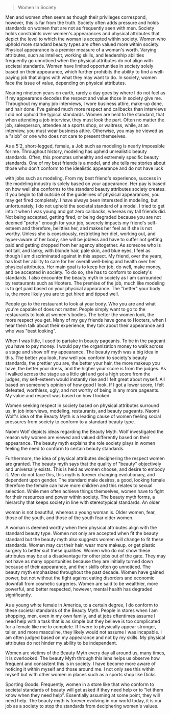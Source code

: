 > Women In Society

Men and women often seem as though their privileges correspond, however,
this is far from the truth. Society often adds pressure and holds
standards on women that are not as frequently seen with men. Society
holds constraints over women's appearances and physical attributes that
depict the level to which the woman is accepted within society. Women
who uphold more standard beauty types are often valued more within
society. Physical appearance is a premier measure of a woman's worth.
Varying attributes, such as intellect, working skills, and leadership
abilities frequently go unnoticed when the physical attributes do not
align with societal standards. Women have limited opportunities in
society solely based on their appearance, which further prohibits the
ability to ﬁnd a well-paying job that aligns with what they may want to
do. In society, women face the issue of value, depending on physical
attributes.

Nearing nineteen years on earth, rarely a day goes by where I do not
feel as if my appearance decodes the respect and value those in society
give me. Throughout my many job interviews, I wore business attire,
make-up done, and hair done. I've gained much more respect and callbacks
than interviews I did not uphold the typical standards. Women are held
to the standard, that when attending a job interview, they must look the
part. Often no matter the job, salesperson, attendee at a sports shop,
or waitress, while, at an interview, you must wear business attire.
Otherwise, you may be viewed as a "slob" or one who does not care to
present themselves.

As a 5'2, short-legged, female, a Job such as modeling is nearly
impossible for me. Throughout history, modeling has upheld unrealistic
beauty standards. Often, this promotes unhealthy and extremely speciﬁc
beauty standards. One of my best friends is a model, and she tells me
stories about those who don't conform to the idealistic appearance and
do not have luck

with jobs such as modeling. From my best friend\'s experience, success
in the modeling industry is solely based on your appearance. Her pay is
based on how well she conforms to the standard beauty attributes society
creates. If you begin to fall outside of the guidelines of physical
appearances, you may get ﬁred completely. I have always been interested
in modeling, but unfortunately, I do not uphold the societal standard of
a model. I tried to get into it when I was young and got zero callbacks,
whereas my tall friends did. Not being accepted, getting ﬁred, or being
degraded because you are not deemed "pretty" enough for your job,
severely impacts my friend\'s self-esteem and therefore, belittles her,
and makes her feel as if she is not worthy. Unless she is consciously,
restricting her diet, working out, and hyper-aware of her body, she will
be jobless and have to suﬀer not getting paid and getting dropped from
her agency altogether. As someone who is not tall, and lanky, with
blonde hair, pale skin, and blue eyes, I feel as though I am
discriminated against in this aspect. My friend, over the years, has
lost her ability to care for her overall well-being and health over her
physical attributes. Her main goal is to keep her job, do well, make
money, and be accepted in society. To do so, she has to conform to
society\'s standards. I also encounter the beauty myth in society as I
am surrounded by restaurants such as Hooters. The premise of the job,
much like modeling is to get paid based on your physical appearance. The
"better" your body is, the more likely you are to get hired and tipped
well.

People go to the restaurant to look at your body. Who you are and what
you\'re capable of does not matter. People simply want to go to the
restaurants to look at women\'s bodies. The better the women look, the
more respect you get. Many of my guy friends have gone to Hooters, when
I hear them talk about their experience, they talk about their
appearance and who was "best looking".

When I was little, I used to partake in beauty pageants. To be in the
pageant you have to pay money. I would pay the organization money to
walk across a stage and show oﬀ my appearance. The beauty myth was a big
idea in this. The better you look, how well you conform to society\'s
beauty standards, the prettier you are, the better your hair, the more
makeup you have, the better your dress, and the higher your score is
from the judges. As I walked across the stage as a little girl and got a
high score from the judges, my self-esteem would instantly rise and I
felt great about myself. All based on someone\'s opinion of how good I
look. If I got a lower score, I felt defeated, worthless, ugly, and not
worthy of being in any more pageants. My value and respect was based on
how I looked.

Women seeking respect in society based on physical attributes surround
us, in job interviews, modeling, restaurants, and beauty pageants. Naomi
Wolf's idea of the Beauty Myth is a leading cause of women feeling
social pressures from society to conform to a standard beauty type.

Naomi Wolf depicts ideas regarding the Beauty Myth. Wolf investigated
the reason why women are viewed and valued diﬀerently based on their
appearance. The beauty myth explains the role society plays in women
feeling the need to conform to certain beauty standards.

Furthermore, the idea of physical attributes deciphering the respect
women are granted. The beauty myth says that the quality of "beauty"
objectively and universally exists. This is held as women choose, and
desire to embody it. Men do not face this, this myth is forever changing
evolutionary, and dependent upon gender. The standard male desires, a
good, looking female therefore the female can have more children and
this relates to sexual selection. While men often achieve things
themselves, women have to ﬁght for their resources and power within
society. The beauty myth forms, a hierarchy that keeps society in line
with stereotypical standards. An older

woman is not beautiful, whereas a young woman is. Older women, fear,
those of the youth, and those of the youth fear older women.

A woman is deemed worthy when their physical attributes align with the
standard beauty type. Women not only are accepted when ﬁt the beauty
standard but the beauty myth also suggests women will change to ﬁt these
standards. Women may cut their hair, wear more makeup, or get plastic
surgery to better suit these qualities. Women who do not show these
attributes may be at a disadvantage for other jobs out of the gate. They
may not have as many opportunities because they are initially turned
down because of their appearance, and their skills often go unnoticed.
The beauty myth emphasized throughout the past decade. Women have gained
power, but not without the ﬁght against eating disorders and economic
downfall from cosmetic surgeries. Women are said to be wealthier, more
powerful, and better respected, however, mental health has degraded
signiﬁcantly.

As a young white female in America, to a certain degree, I do conform to
these societal standards of the Beauty Myth. People in stores when I am
shopping, men, even in my own family, and at jobs oftentimes assume I
need help with a task that is as simple but they believe is too
complicated for a female like me to complete. If I were to physically
appear stronger, taller, and more masculine, they likely would not
assume I was incapable. I am often judged based on my appearance and not
by my skills. My physical attributes do not hinder my ability to be
independent.

Women are victims of the Beauty Myth every day all around us, many
times, it is overlooked. The beauty Myth through this lens helps us
observe how frequent and consistent this is in society. I have become
more aware of noticing it within myself and those around me. I not only
see this within myself but with other women in places such as a sports
shop like Dicks

Sporting Goods. Frequently, women in a store like that who conform to
societal standards of beauty will get asked if they need help or to "let
them know when they need help". Essentially assuming at some point, they
will need help. The beauty myth is forever evolving in our world today,
it is our job as a society to stop the standards from deciphering
women's values.
